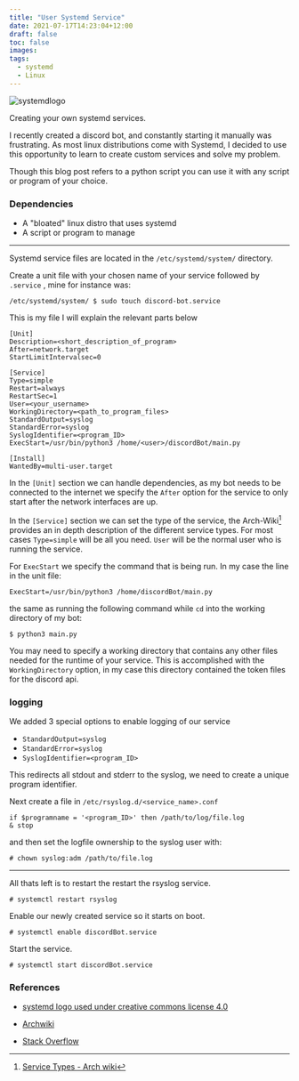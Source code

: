 ```yaml
---
title: "User Systemd Service"
date: 2021-07-17T14:23:04+12:00
draft: false
toc: false
images:
tags:
  - systemd
  - Linux
---
```

![systemdlogo](/static/page-logo.png)

Creating your own systemd services. 

I recently created a discord bot, and constantly starting it manually was 
frustrating. As most linux distributions come with Systemd, I decided to use 
this opportunity to learn to create custom services and solve my problem.

Though this blog post refers to a python script you can use it with any script 
or program of your choice.

### Dependencies 
- A "bloated" linux distro that uses systemd
- A script or program to manage 

---
Systemd service files are located in the `/etc/systemd/system/` directory.

Create a unit file with your chosen name of your service followed by `.service`
, mine for instance was:
```
/etc/systemd/system/ $ sudo touch discord-bot.service
```
This is my file I will explain the relevant parts below
```
[Unit]
Description=<short_description_of_program>
After=network.target
StartLimitIntervalsec=0

[Service]
Type=simple
Restart=always
RestartSec=1
User=<your_username>
WorkingDirectory=<path_to_program_files>
StandardOutput=syslog
StandardError=syslog
SyslogIdentifier=<program_ID>
ExecStart=/usr/bin/python3 /home/<user>/discordBot/main.py

[Install]
WantedBy=multi-user.target
```
In the `[Unit]` section we can handle dependencies, as my bot needs to be 
connected to the internet we specify the `After` option for the service to only
start after the network interfaces are up.

In the `[Service]` section we can set the type of the service, the Arch-Wiki[^1]
provides an in depth description of the different service types.
For most cases `Type=simple` will be all you need. `User` will  be the normal 
user who is running the service.

For `ExecStart` we specify the command that is being run. 
In my case the line in the unit file:
```
ExecStart=/usr/bin/python3 /home/discordBot/main.py
```
the same as running the following command while `cd` into the working directory 
of my bot:
```
$ python3 main.py
``` 
You may need to specify a working directory that contains any other files needed
 for the runtime of your service. This is accomplished with the
`WorkingDirectory` option, in my case this directory contained the token files 
for the discord api.

### logging

We added 3 special options to enable logging of our service
  - `StandardOutput=syslog`
  - `StandardError=syslog`
  - `SyslogIdentifier=<program_ID>`

This redirects all stdout and stderr to the syslog, we need to create a unique 
program identifier.

Next create a file in `/etc/rsyslog.d/<service_name>.conf`
```
if $programname = '<program_ID>' then /path/to/log/file.log
& stop
```
and then set the logfile ownership to the syslog user with: 
```
# chown syslog:adm /path/to/file.log
```
---
All thats left is to restart the restart the rsyslog service.
```
# systemctl restart rsyslog
```
Enable our newly created service so it starts on boot.
```
# systemctl enable discordBot.service
```
Start the service.
```
# systemctl start discordBot.service
```

### References 
- [systemd logo used under creative commons license 4.0](https://github.com/systemd/brand.systemd.io/blob/master/assets/page-logo.png)

- [Archwiki](https://wiki.archlinux.org/title/systemd)

- [Stack Overflow](https://stackoverflow.com/questions/37585758/how-to-redirect-output-of-systemd-service-to-a-file)


[^1]:[Service Types - Arch wiki](https://wiki.archlinux.org/title/Systemd#Service_types)








